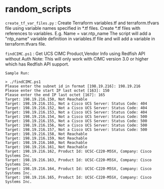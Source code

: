 # random_scripts

`create_tf_var_files.py` : Create Terraform variables.tf and terraform.tfvars file using variable names specified in *.tf files. 
                           Create *.tf files with references to variables. E.g. Name = var.ntp_name 
                           The script will add a "ntp_name" variable definition in variables.tf file and will add a variable in terraform.tfvars file.

`findCIMC.ps1` : Get UCS CIMC Product,Vendor Info using Redfish API without Auth
Note: This will only work with CIMC version 3.0 or higher which has Redfish API support.

```
Sample Run:

> ./findCIMC.ps1
Please enter the subnet id in format [198.19.216]: 198.19.216 
Please enter the start IP last octet [163]: 150
Please enter the end IP last octet [167]: 165
Target: 198.19.216.150, Not Reachable
Target: 198.19.216.151, Not a Cisco UCS Server: Status Code: 404
Target: 198.19.216.152, Not a Cisco UCS Server: Status Code: 404
Target: 198.19.216.153, Not a Cisco UCS Server: Status Code: 404
Target: 198.19.216.154, Not a Cisco UCS Server: Status Code: 500
Target: 198.19.216.155, Not a Cisco UCS Server: Status Code: 500
Target: 198.19.216.156, Not a Cisco UCS Server: Status Code: 500
Target: 198.19.216.157, Not a Cisco UCS Server: Status Code: 500
Target: 198.19.216.158, Not Reachable
Target: 198.19.216.159, Not Reachable
Target: 198.19.216.160, Not Reachable
Target: 198.19.216.161, Not Reachable
Target: 198.19.216.162, Product Id: UCSC-C220-M5SX, Company: Cisco Systems Inc.                                         
Target: 198.19.216.163, Product Id: UCSC-C220-M5SX, Company: Cisco Systems Inc.                                         
Target: 198.19.216.164, Product Id: UCSC-C220-M5SX, Company: Cisco Systems Inc.                                         
Target: 198.19.216.165, Product Id: UCSC-C220-M5SX, Company: Cisco Systems Inc.   
```
